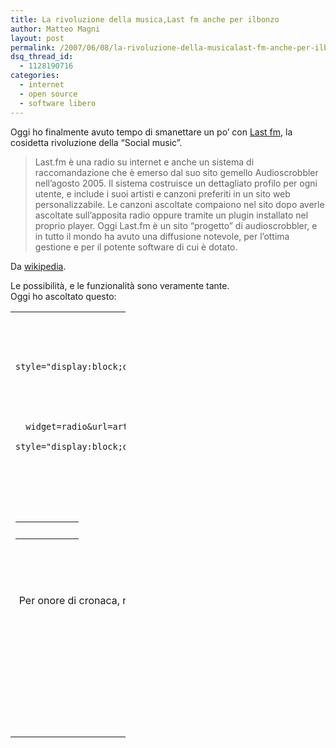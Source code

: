 ```yaml
---
title: La rivoluzione della musica,Last fm anche per ilbonzo
author: Matteo Magni
layout: post
permalink: /2007/06/08/la-rivoluzione-della-musicalast-fm-anche-per-ilbonzo/
dsq_thread_id:
  - 1128190716
categories:
  - internet
  - open source
  - software libero
---
```

Oggi ho finalmente avuto tempo di smanettare un po&#8217; con [Last fm][1], la cosidetta rivoluzione della &#8220;Social music&#8221;.

> Last.fm è una radio su internet e anche un sistema di raccomandazione che è emerso dal suo sito gemello Audioscrobbler nell&#8217;agosto 2005. Il sistema costruisce un dettagliato profilo per ogni utente, e include i suoi artisti e canzoni preferiti in un sito web personalizzabile. Le canzoni ascoltate compaiono nel sito dopo averle ascoltate sull&#8217;apposita radio oppure tramite un plugin installato nel proprio player. Oggi Last.fm è un sito &#8220;progetto&#8221; di audioscrobbler, e in tutto il mondo ha avuto una diffusione notevole, per l&#8217;ottima gestione e per il potente software di cui è dotato.

Da [wikipedia][2].

Le possibilità, e le funzionalità sono veramente tante.  
Oggi ho ascoltato questo:

<table class="lfmWidget20070608093456" cellpadding="0" cellspacing="0" border="0" style="width:184px;">
  <tr class="lfmHead">
    <td>
      <a title="Music like Bush" href="http://www.last.fm/listen/artist/Bush/similarartists" target="_blank" style="display:block;overflow:hidden;height:20px;width:184px;background:url(http://panther1.last.fm/widgets/images/en/header/radio/regular_red.png) no-repeat 0 -20px;text-decoration:none;"></a>
    </td>
  </tr>
  
  <tr class="lfmEmbed">
    <td>
    </td>
  </tr>
  
  <tr class="lfmFoot">
    <td style="background:url(http://panther1.last.fm/widgets/images/footer_bg/red.png) repeat-x 0 0;text-align:right;">
      <table cellspacing="0" cellpadding="0" border="0" style="width:184px;">
        <tr>
          <td class="lfmConfig">
            <a href="http://www.last.fm/widgets/?widget=radio&url=artist%2FBush%2Fsimilarartists&colour=red&width=regular&autostart=&from=widget" title="Get your own widget" target="_blank" style="display:block;overflow:hidden;width:85px;height:20px;float:right;background:url(http://panther1.last.fm/widgets/images/en/footer/red_np.png) no-repeat 0px -20px;text-decoration:none;"></a>
          </td>
          
          <td class="lfmView" style="width:74px;">
            <a href="http://www.last.fm/" title="Visit Last.fm" target="_blank" style="display:block;overflow:hidden;width:74px;height:20px;background:url(http://panther1.last.fm/widgets/images/en/footer/red_np.png) no-repeat -85px -20px;text-decoration:none;"></a>
          </td>
          
          <td class="lfmPopup"style="width:25px;">
            <a href="http://www.last.fm/widgets/popup/?widget=radio&url=artist%2FBush%2Fsimilarartists&colour=red&width=regular&autostart=&from=widget&resize=1" title="Load this radio in a pop up" target="_blank" style="display:block;overflow:hidden;width:25px;height:20px;background:url(http://panther1.last.fm/widgets/images/en/footer/red_np.png) no-repeat -159px -20px;text-decoration:none;" onclick="window.open(this.href + '&resize=0','lfm_popup','height=240,width=234,resizable=yes,scrollbars=yes'); return false;"></a>
          </td>
        </tr>
      </table>
    </td>
  </tr>
</table>

Ebbene si, sono in fase Bush&#8230;

Inoltre ho aggiunto sul blog un widget molto carino che visualizza le foto degli artisti da me più ascoltati.

Per onore di cronaca, recentemente Last fm è stata acquistata dalla CBS. Nonostante ciò gli autori originali dovrebbero mantenere la stessa libertà di prima, speriamo.  
Per i dettagli:[http://punto-informatico.it/&#8230;][3]

Quindi Buon ascolto a tutti.  
Gabba Gabba Hey  
Bonzo

<div class='kindleWidget kindleLight' >
  <img src="http://magni.me/wp-content/plugins/send-to-kindle/media/white-15.png" /><span>Send to Kindle</span>
</div>

<a rel="author" href="https://plus.google.com/111433366670841346629?rel=author"  >Google+</a>

 [1]: http://www.lastfm.it
 [2]: http://it.wikipedia.org/wiki/Last.fm
 [3]: http://punto-informatico.it/p.aspx?id=2009489